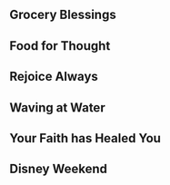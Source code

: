 ## Grocery Blessings

## Food for Thought

## Rejoice Always

## Waving at Water

## Your Faith has Healed You

## Disney Weekend
